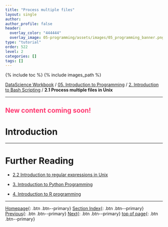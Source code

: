 ```yaml
---
title: "Process multiple files"
layout: single
author:
author_profile: false
header:
  overlay_color: "444444"
  overlay_image: 05-programming/assets/images/05_programming_banner.png
type: "tutorial"
order: 522
level: 2
categories: []
tags: []
---
```


{% include toc %}
{% include images_path %}

[DataScience Workbook](https://datascience.101workbook.org/) / [05. Introduction to Programming](../00-IntroToProgramming-LandingPage.md) / [2. Introduction to Bash Scripting](01-introduction-to-bash-scripting.md) / **2.1 Process multiple files in Unix**

---

## <span style="color: #ff3870;">New content coming soon!</span>

# Introduction

<!--
## Working on multiple files at a time in Unix

(join, comm, diff, spliting, combining, pasting, parallel etc)


Downloading from GitHub	git clone
Comparing Files:			diff, comm
Dividing files:			cut, split
Merging Files:			cat, paste, join
-->

___
# Further Reading
* [2.2 Introduction to regular expressions in Unix](03-unix-intro-to-regex.md)

* [3. Introduction to Python Programming](../03-PYTHON/01-introduction-to-python)
* [4. Introduction to R programming](../04-R/01-introduction-to-R)

___

[Homepage](../index.md){: .btn  .btn--primary}
[Section Index](../00-IntroToProgramming-LandingPage){: .btn  .btn--primary}
[Previous](01-introduction-to-bash-scripting){: .btn  .btn--primary}
[Next](03-unix-intro-to-regex){: .btn  .btn--primary}
[top of page](#introduction){: .btn  .btn--primary}
